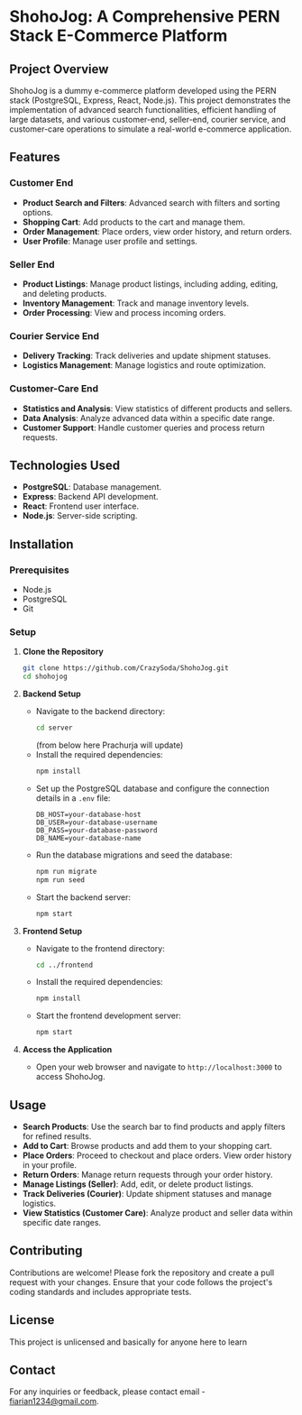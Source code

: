 

# ShohoJog: A Comprehensive PERN Stack E-Commerce Platform

## Project Overview

ShohoJog is a dummy e-commerce platform developed using the PERN stack (PostgreSQL, Express, React, Node.js). This project demonstrates the implementation of advanced search functionalities, efficient handling of large datasets, and various customer-end, seller-end, courier service, and customer-care operations to simulate a real-world e-commerce application.

## Features

### Customer End
- **Product Search and Filters**: Advanced search with filters and sorting options.
- **Shopping Cart**: Add products to the cart and manage them.
- **Order Management**: Place orders, view order history, and return orders.
- **User Profile**: Manage user profile and settings.

### Seller End
- **Product Listings**: Manage product listings, including adding, editing, and deleting products.
- **Inventory Management**: Track and manage inventory levels.
- **Order Processing**: View and process incoming orders.

### Courier Service End
- **Delivery Tracking**: Track deliveries and update shipment statuses.
- **Logistics Management**: Manage logistics and route optimization.

### Customer-Care End
- **Statistics and Analysis**: View statistics of different products and sellers.
- **Data Analysis**: Analyze advanced data within a specific date range.
- **Customer Support**: Handle customer queries and process return requests.

## Technologies Used

- **PostgreSQL**: Database management.
- **Express**: Backend API development.
- **React**: Frontend user interface.
- **Node.js**: Server-side scripting.

## Installation

### Prerequisites
- Node.js
- PostgreSQL
- Git

### Setup

1. **Clone the Repository**
   ```bash
   git clone https://github.com/CrazySoda/ShohoJog.git
   cd shohojog
   ```

2. **Backend Setup**
   - Navigate to the backend directory:
     ```bash
     cd server
     ```
     (from below here Prachurja will update)
   - Install the required dependencies:
     ```bash
     npm install
     ```
   - Set up the PostgreSQL database and configure the connection details in a `.env` file:
     ```plaintext
     DB_HOST=your-database-host
     DB_USER=your-database-username
     DB_PASS=your-database-password
     DB_NAME=your-database-name
     ```
   - Run the database migrations and seed the database:
     ```bash
     npm run migrate
     npm run seed
     ```
   - Start the backend server:
     ```bash
     npm start
     ```

3. **Frontend Setup**
   - Navigate to the frontend directory:
     ```bash
     cd ../frontend
     ```
   - Install the required dependencies:
     ```bash
     npm install
     ```
   - Start the frontend development server:
     ```bash
     npm start
     ```

4. **Access the Application**
   - Open your web browser and navigate to `http://localhost:3000` to access ShohoJog.

## Usage

- **Search Products**: Use the search bar to find products and apply filters for refined results.
- **Add to Cart**: Browse products and add them to your shopping cart.
- **Place Orders**: Proceed to checkout and place orders. View order history in your profile.
- **Return Orders**: Manage return requests through your order history.
- **Manage Listings (Seller)**: Add, edit, or delete product listings.
- **Track Deliveries (Courier)**: Update shipment statuses and manage logistics.
- **View Statistics (Customer Care)**: Analyze product and seller data within specific date ranges.

## Contributing

Contributions are welcome! Please fork the repository and create a pull request with your changes. Ensure that your code follows the project's coding standards and includes appropriate tests.

## License

This project is unlicensed and basically for anyone here to learn

## Contact

For any inquiries or feedback, please contact email - fiarian1234@gmail.com.
